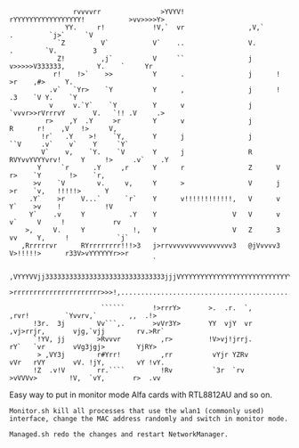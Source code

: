                                                                                                                         
                                                                                                                        
                                                                                                                        
                                                                                                                        
                                                                                                                        
                    rvvvvrr               >YVYV!                  rYYYYYYYYYYYYYYYYY!           >vv>>>>Y>               
                  YY.     r!            !V,`  vr                ,V,`                .         `j>`     `V               
                `Z         V`           V`    ..                V.                  .        `V.         3              
                Z!         ,j`          V     ``                j      v>>>>>V333333,        Y.    `     Yr             
               r!    !>`    >>          Y      .                j      !                    >r    ,#>     Y.            
              .v`   `Yr>    `Y          Y      ,                j      !                   .3    `V Y.    `Y            
              v     v.`Y`    `Y         Y      v                j     `vvvr>>rVrrrvY       V.   `!! .V     .>           
             r>    ,Y  .Y     >r        Y      v                j                  R      r!    ,V   !>     V,          
            !r`   .Y    >!    `Y,       Y      j                j                ``V     .v`    v`    Y     `Y`         
            V`    v,    `Y.    `V       Y      j                R      RVYvvYVYYvrv!     Y     !>     .v`    .Y         
           Y     `r      .Y     ,r      Y      r                Z      V                r>    `Y       !>    `r,        
          >v    `V        v.     v,     Y      >                V      j               >r    `v,   !!!!!>      Y        
         .Y`    >r    V...`      `r`    Y      v!!!!!!!!!!!!,   V      v               Y`    >v    !           !V       
         Y`    .v     Y           .Y    Y                   V   V      v              v`     V     !            rv      
        >,     V.     Y            !,   Y                   V   Z      3             vv     Y,     !            `j`     
       ,Rrrrrrvr      RYrrrrrrrr!!!>3   j>rrvvvvvvvvvvvvvvvv3   @jVvvvv3             V>!!!!!>      r33V>vYYYYYYr>>r     
                                        `                                                                               
       ,VYYYVVjj333333333333333333333333333333jjjVYYYYYYYYYYYYYYYYYYYYYYYYYYYYYYYYYYYYYYYYYYYYYYYYYYYYYYYYYV3333Z3      
       >rrrrrrrrrrrrrrrrrrrrrr>>>!,.............................................................................!v      
                                                                                                                        
                           ``````       !>rrrY>       >.  .r.  `,         ,rvr!         `Yvvrv,`        ,,  .!>         
          !3r.  3j        Vv```,.       >vVr3Y>       YY  vjY  vr       ,vj>rrjr,       vjg,`vjj        rv.>Rr`         
          `!YV, jj        >Rvvvr          ,r>         !V>vj!jrrj.       rY`   `vr       vVg3jgj>        YjRY>           
           > ,VY3j        r#Yrr!          ,rr          vYjr YZRv        vVr   rVY       vV. !jY,        vY !vY.         
          !Z  .v!V        rr.````         !Rv          `3r  `rv          >vVVVv>        !V,  `vY,       r>  .vv         
                                                                                                                        
                                                                                                                        
                                                                                                                        
                                                                                                                        
                                                                                                                        
                                                                                                                        
                                                                                                                        
                                                                                                                        

Easy way to put in monitor mode Alfa cards with RTL8812AU and so on.

	Monitor.sh kill all processes that use the wlan1 (commonly used) interface, change the MAC address randomly and switch in monitor mode.
	
	Managed.sh redo the changes and restart NetworkManager.
